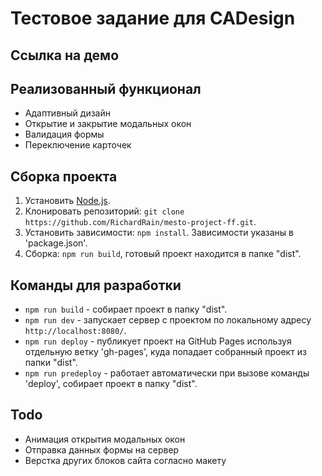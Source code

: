 # Тестовое задание для CADesign
## Ссылка на демо


## Реализованный функционал
* Адаптивный дизайн
* Открытие и закрытие модальных окон
* Валидация формы
* Переключение карточек

## Сборка проекта
1. Установить [Node.js](https://docs.npmjs.com/downloading-and-installing-node-js-and-npm).
2. Клонировать репозиторий: ```git clone https://github.com/RichardRain/mesto-project-ff.git```.
3. Установить зависимости: ```npm install```. Зависимости указаны в 'package.json'.
4. Сборка: ```npm run build```, готовый проект находится в папке "dist".

## Команды для разработки
* ```npm run build``` - собирает проект в папку "dist".
* ```npm run dev``` - запускает сервер с проектом по локальному адресу ```http://localhost:8080/```.
* ```npm run deploy``` - публикует проект на GitHub Pages используя отдельную ветку 'gh-pages', куда попадает собранный проект из папки "dist".
* ```npm run predeploy``` - работает автоматически при вызове команды 'deploy', собирает проект в папку "dist".

## Todo
* Анимация открытия модальных окон
* Отправка данных формы на сервер
* Верстка других блоков сайта согласно макету